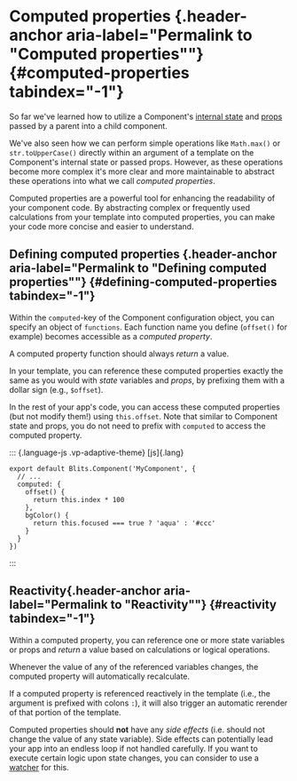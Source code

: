 # Computed properties [​](#computed-properties){.header-anchor aria-label="Permalink to \"Computed properties\""} {#computed-properties tabindex="-1"}

So far we\'ve learned how to utilize a Component\'s [internal
state](./component_state.html) and [props](./props.html) passed by a
parent into a child component.

We\'ve also seen how we can perform simple operations like `Math.max()`
or `str.toUpperCase()` directly within an argument of a template on the
Component\'s internal state or passed props. However, as these
operations become more complex it\'s more clear and more maintainable to
abstract these operations into what we call *computed properties*.

Computed properties are a powerful tool for enhancing the readability of
your component code. By abstracting complex or frequently used
calculations from your template into computed properties, you can make
your code more concise and easier to understand.

## Defining computed properties [​](#defining-computed-properties){.header-anchor aria-label="Permalink to \"Defining computed properties\""} {#defining-computed-properties tabindex="-1"}

Within the `computed`-key of the Component configuration object, you can
specify an object of `functions`. Each function name you define
(`offset()` for example) becomes accessible as a *computed property*.

A computed property function should always *return* a value.

In your template, you can reference these computed properties exactly
the same as you would with *state* variables and *props*, by prefixing
them with a dollar sign (e.g., `$offset`).

In the rest of your app\'s code, you can access these computed
properties (but not modify them!) using `this.offset`. Note that similar
to Component state and props, you do not need to prefix with `computed`
to access the computed property.

::: {.language-js .vp-adaptive-theme}
[js]{.lang}

``` {.shiki .shiki-themes .github-light .github-dark .vp-code tabindex="0"}
export default Blits.Component('MyComponent', {
  // ...
  computed: {
    offset() {
      return this.index * 100
    },
    bgColor() {
      return this.focused === true ? 'aqua' : '#ccc'
    }
  }
})
```
:::

## Reactivity [​](#reactivity){.header-anchor aria-label="Permalink to \"Reactivity\""} {#reactivity tabindex="-1"}

Within a computed property, you can reference one or more state
variables or props and *return* a value based on calculations or logical
operations.

Whenever the value of any of the referenced variables changes, the
computed property will automatically recalculate.

If a computed property is referenced reactively in the template (i.e.,
the argument is prefixed with colons `:`), it will also trigger an
automatic rerender of that portion of the template.

Computed properties should **not** have any *side effects* (i.e. should
not change the value of any state variable). Side effects can
potentially lead your app into an endless loop if not handled carefully.
If you want to execute certain logic upon state changes, you can
consider to use a [watcher](./watchers.html) for this.
